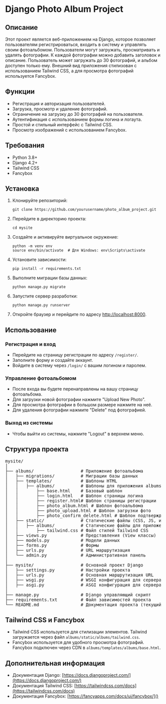 # Django Photo Album Project

## Описание

Этот проект является веб-приложением на Django, которое позволяет пользователям регистрироваться, входить в систему и управлять своим фотоальбомом. Пользователи могут загружать, просматривать и удалять фотографии. К каждой фотографии можно добавить заголовок и описание. Пользователь может загружать до 30 фотографий, и альбом доступен только ему. Внешний вид приложения стилизован с использованием Tailwind CSS, а для просмотра фотографий используется Fancybox.

## Функции

* Регистрация и авторизация пользователей.
* Загрузка, просмотр и удаление фотографий.
* Ограничение на загрузку до 30 фотографий на пользователя.
* Аутентификация с использованием формы логина и логаута.
* Простой и стильный интерфейс с Tailwind CSS.
* Просмотр изображений с использованием Fancybox.

## Требования

* Python 3.8+
* Django 4.2+
* Tailwind CSS
* Fancybox

## Установка

1. Клонируйте репозиторий:

   ```
   git clone https://github.com/yourusername/photo_album_project.git
   ```
2. Перейдите в директорию проекта:

   ```
   cd mysite
   ```
3. Создайте и активируйте виртуальное окружение:

   ```
   python -m venv env
   source env/bin/activate  # Для Windows: env\Scripts\activate
   ```
4. Установите зависимости:

   ```
   pip install -r requirements.txt
   ```
5. Выполните миграции базы данных:

   ```
   python manage.py migrate
   ```
6. Запустите сервер разработки:

   ```
   python manage.py runserver
   ```
7. Откройте браузер и перейдите по адресу [http://localhost:8000]().

## Использование

### Регистрация и вход

* Перейдите на страницу регистрации по адресу `/register/`.
* Заполните форму и создайте аккаунт.
* Войдите в систему через `/login/` с вашим логином и паролем.

### Управление фотоальбомом

* После входа вы будете перенаправлены на вашу страницу фотоальбома.
* Для загрузки новой фотографии нажмите "Upload New Photo".
* Для просмотра фотографии в большом размере нажмите на неё.
* Для удаления фотографии нажмите "Delete" под фотографией.

### Выход из системы

* Чтобы выйти из системы, нажмите "Logout" в верхнем меню.

## Структура проекта

<pre>
mysite/
│
├── albums/                  # Приложение фотоальбома
│   ├── migrations/          # Миграции базы данных
│   ├── templates/           # Шаблоны HTML
│   │   ├── albums/          # Шаблоны для приложения albums
│   │       ├── base.html    # Базовый шаблон
│   │       ├── login.html   # Шаблон страницы логина
│   │       ├── register.html# Шаблон страницы регистрации
│   │       ├── photo_album.html # Шаблон фотоальбома
│   │       ├── photo_upload.html # Шаблон загрузки фото
│   │       ├── photo_confirm_delete.html # Шаблон подтверждения удаления фото
│   ├── static/              # Статические файлы (CSS, JS, изображения)
│   │   ├── albums/          # Статические файлы для приложения albums
│   │       ├── tailwind.css # Файл стилей Tailwind CSS
│   ├── views.py             # Представления (View классы)
│   ├── models.py            # Модели данных
│   ├── forms.py             # Формы
│   ├── urls.py              # URL маршрутизация
│   └── admin.py             # Административная панель
│
├── mysite/                  # Основной проект Django
│   ├── settings.py          # Настройки проекта
│   ├── urls.py              # Основная маршрутизация URL
│   ├── wsgi.py              # WSGI конфигурация для сервера
│   ├── asgi.py              # ASGI конфигурация для сервера
│
├── manage.py                # Django управляющий скрипт
├── requirements.txt         # Файл зависимостей проекта
└── README.md                # Документация проекта (текущий файл)
</code></div></div></pre>

## Tailwind CSS и Fancybox

* Tailwind CSS используется для стилизации элементов. Tailwind загружается через файл `albums/static/albums/tailwind.css`.
* Fancybox используется для удобного просмотра фотографий. Fancybox подключен через CDN в `albums/templates/albums/base.html`.

## Дополнительная информация

* Документация Django: [https://docs.djangoproject.com/](https://docs.djangoproject.com/)
* Документация Tailwind CSS: [https://tailwindcss.com/docs](https://tailwindcss.com/docs)
* Документация Fancybox: [https://fancyapps.com/docs/ui/fancybox/]()
